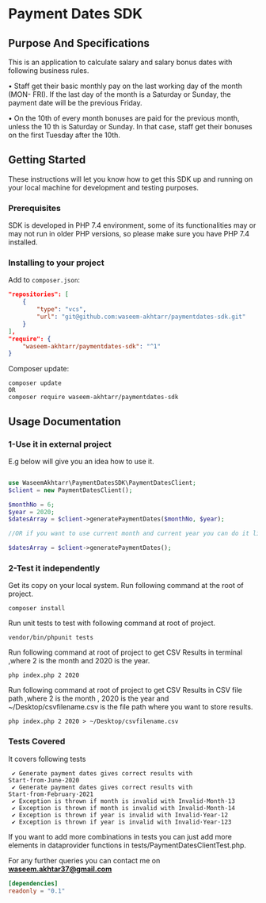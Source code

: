 # Payment Dates SDK

## Purpose And Specifications

This is an application to calculate salary and salary bonus dates with following business rules.

• Staff get their basic monthly pay on the last working day of the month (MON-
FRI).
If the last day of the month is a Saturday or Sunday, the payment date will be
the previous Friday.

• On the 10th of every month bonuses are paid for the previous month, unless the
10 th is Saturday or Sunday. In that case, staff get their bonuses on the first
Tuesday after the 10th.

## Getting Started

These instructions will let you know how to get this SDK up and running on your local machine for development and testing purposes.

### Prerequisites

SDK is developed in PHP 7.4 environment, some of its functionalities may or may not run in older PHP versions, so please make sure you have PHP 7.4 installed.

### Installing to your project

Add to `composer.json`:

```JSON
"repositories": [
    {
        "type": "vcs",
        "url": "git@github.com:waseem-akhtarr/paymentdates-sdk.git"
    }
],
"require": {
    "waseem-akhtarr/paymentdates-sdk": "^1"
}
```

Composer update:

```shell
composer update
OR
composer require waseem-akhtarr/paymentdates-sdk
```

## Usage Documentation
### 1-Use it in external project

E.g below will give you an idea how to use it.

```PHP

use WaseemAkhtarr\PaymentDatesSDK\PaymentDatesClient;
$client = new PaymentDatesClient();

$monthNo = 6;
$year = 2020;
$datesArray = $client->generatePaymentDates($monthNo, $year);

//OR if you want to use current month and current year you can do it like

$datesArray = $client->generatePaymentDates();

```

### 2-Test it independently

Get its copy on your local system.
Run following command at the root of project.

```shell
composer install
```

Run unit tests to test with following command at root of project.

```shell
vendor/bin/phpunit tests
```

Run following command at root of project to get CSV Results in terminal ,where 2 is the month and 2020 is the year. 

```shell
php index.php 2 2020
```

Run following command at root of project to get CSV Results in CSV file path ,where 2 is the month , 2020 is the year and ~/Desktop/csvfilename.csv is the file path where you want to store results.

```shell
php index.php 2 2020 > ~/Desktop/csvfilename.csv
```

### Tests Covered

It covers following tests

```shell script
 ✔ Generate payment dates gives correct results with Start·from·June·2020
 ✔ Generate payment dates gives correct results with Start·from·February·2021
 ✔ Exception is thrown if month is invalid with Invalid·Month·13
 ✔ Exception is thrown if month is invalid with Invalid·Month·14
 ✔ Exception is thrown if year is invalid with Invalid·Year·12
 ✔ Exception is thrown if year is invalid with Invalid·Year·123

```

If you want to add more combinations in tests you can just add more elements in dataprovider functions in tests/PaymentDatesClientTest.php.

For any further queries you can contact me on **waseem.akhtar37@gmail.com**


```toml
[dependencies]
readonly = "0.1"
```
